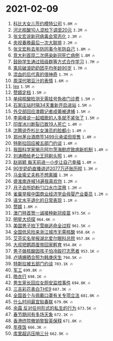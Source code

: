 # 2021-02-09

1. [科比大女儿签约模特公司](https://s.weibo.com/weibo?q=%E7%A7%91%E6%AF%94%E5%A4%A7%E5%A5%B3%E5%84%BF%E7%AD%BE%E7%BA%A6%E6%A8%A1%E7%89%B9%E5%85%AC%E5%8F%B8&Refer=top) `5.0M 🔥`
1. [河北核酸10人混检下调至20元](https://s.weibo.com/weibo?q=%23%E6%B2%B3%E5%8C%97%E6%A0%B8%E9%85%B810%E4%BA%BA%E6%B7%B7%E6%A3%80%E4%B8%8B%E8%B0%83%E8%87%B320%E5%85%83%23&Refer=top) `3.2M 🔥`
1. [张文宏说新冠病毒会常态化](https://s.weibo.com/weibo?q=%E5%BC%A0%E6%96%87%E5%AE%8F%E8%AF%B4%E6%96%B0%E5%86%A0%E7%97%85%E6%AF%92%E4%BC%9A%E5%B8%B8%E6%80%81%E5%8C%96&Refer=top) `2.3M 🔥`
1. [央视春晚最后一次大联排](https://s.weibo.com/weibo?q=%23%E5%A4%AE%E8%A7%86%E6%98%A5%E6%99%9A%E6%9C%80%E5%90%8E%E4%B8%80%E6%AC%A1%E5%A4%A7%E8%81%94%E6%8E%92%23&Refer=top) `2.2M 🔥`
1. [张文宏称去年防同事今年防自己](https://s.weibo.com/weibo?q=%23%E5%BC%A0%E6%96%87%E5%AE%8F%E7%A7%B0%E5%8E%BB%E5%B9%B4%E9%98%B2%E5%90%8C%E4%BA%8B%E4%BB%8A%E5%B9%B4%E9%98%B2%E8%87%AA%E5%B7%B1%23&Refer=top) `1.8M 🔥`
1. [意大利首现二次感染新冠死亡病例](https://s.weibo.com/weibo?q=%23%E6%84%8F%E5%A4%A7%E5%88%A9%E9%A6%96%E7%8E%B0%E4%BA%8C%E6%AC%A1%E6%84%9F%E6%9F%93%E6%96%B0%E5%86%A0%E6%AD%BB%E4%BA%A1%E7%97%85%E4%BE%8B%23&Refer=top) `1.8M 🔥`
1. [鼓励学生通过班级群等方式合作学习](https://s.weibo.com/weibo?q=%23%E9%BC%93%E5%8A%B1%E5%AD%A6%E7%94%9F%E9%80%9A%E8%BF%87%E7%8F%AD%E7%BA%A7%E7%BE%A4%E7%AD%89%E6%96%B9%E5%BC%8F%E5%90%88%E4%BD%9C%E5%AD%A6%E4%B9%A0%23&Refer=top) `1.7M 🔥`
1. [乘风破浪奶奶团平均年龄90岁](https://s.weibo.com/weibo?q=%E4%B9%98%E9%A3%8E%E7%A0%B4%E6%B5%AA%E5%A5%B6%E5%A5%B6%E5%9B%A2%E5%B9%B3%E5%9D%87%E5%B9%B4%E9%BE%8490%E5%B2%81&Refer=top) `1.7M 🔥`
1. [混血的后代真的很神奇](https://s.weibo.com/weibo?q=%E6%B7%B7%E8%A1%80%E7%9A%84%E5%90%8E%E4%BB%A3%E7%9C%9F%E7%9A%84%E5%BE%88%E7%A5%9E%E5%A5%87&Refer=top) `1.7M 🔥`
1. [周深代喝豆汁的表情](https://s.weibo.com/weibo?q=%23%E5%91%A8%E6%B7%B1%E4%BB%A3%E5%96%9D%E8%B1%86%E6%B1%81%E7%9A%84%E8%A1%A8%E6%83%85%23&Refer=top) `1.6M 🔥`
1. [lex](https://s.weibo.com/weibo?q=lex&Refer=top) `1.5M 🔥`
1. [赘婿定档](https://s.weibo.com/weibo?q=%23%E8%B5%98%E5%A9%BF%E5%AE%9A%E6%A1%A3%23&Refer=top) `1.5M 🔥`
1. [单纯核酸检测无需挂号免收门诊费](https://s.weibo.com/weibo?q=%E5%8D%95%E7%BA%AF%E6%A0%B8%E9%85%B8%E6%A3%80%E6%B5%8B%E6%97%A0%E9%9C%80%E6%8C%82%E5%8F%B7%E5%85%8D%E6%94%B6%E9%97%A8%E8%AF%8A%E8%B4%B9&Refer=top) `1.5M 🔥`
1. [石家庄站时隔34天重新开启进站](https://s.weibo.com/weibo?q=%23%E7%9F%B3%E5%AE%B6%E5%BA%84%E7%AB%99%E6%97%B6%E9%9A%9434%E5%A4%A9%E9%87%8D%E6%96%B0%E5%BC%80%E5%90%AF%E8%BF%9B%E7%AB%99%23&Refer=top) `1.5M 🔥`
1. [外交部回应澳籍记者成蕾被逮捕](https://s.weibo.com/weibo?q=%23%E5%A4%96%E4%BA%A4%E9%83%A8%E5%9B%9E%E5%BA%94%E6%BE%B3%E7%B1%8D%E8%AE%B0%E8%80%85%E6%88%90%E8%95%BE%E8%A2%AB%E9%80%AE%E6%8D%95%23&Refer=top) `1.5M 🔥`
1. [李易峰说一起唱歌的人多就不紧张了](https://s.weibo.com/weibo?q=%23%E6%9D%8E%E6%98%93%E5%B3%B0%E8%AF%B4%E4%B8%80%E8%B5%B7%E5%94%B1%E6%AD%8C%E7%9A%84%E4%BA%BA%E5%A4%9A%E5%B0%B1%E4%B8%8D%E7%B4%A7%E5%BC%A0%E4%BA%86%23&Refer=top) `1.5M 🔥`
1. [印度冰川断裂已致19人死亡](https://s.weibo.com/weibo?q=%23%E5%8D%B0%E5%BA%A6%E5%86%B0%E5%B7%9D%E6%96%AD%E8%A3%82%E5%B7%B2%E8%87%B419%E4%BA%BA%E6%AD%BB%E4%BA%A1%23&Refer=top) `1.4M 🔥`
1. [沈腾说乔杉比女演员的脸都小](https://s.weibo.com/weibo?q=%23%E6%B2%88%E8%85%BE%E8%AF%B4%E4%B9%94%E6%9D%89%E6%AF%94%E5%A5%B3%E6%BC%94%E5%91%98%E7%9A%84%E8%84%B8%E9%83%BD%E5%B0%8F%23&Refer=top) `1.4M 🔥`
1. [郑州茅台酒商签1499元承诺但拒售](https://s.weibo.com/weibo?q=%23%E9%83%91%E5%B7%9E%E8%8C%85%E5%8F%B0%E9%85%92%E5%95%86%E7%AD%BE1499%E5%85%83%E6%89%BF%E8%AF%BA%E4%BD%86%E6%8B%92%E5%94%AE%23&Refer=top) `1.4M 🔥`
1. [特斯拉回应被五部门约谈](https://s.weibo.com/weibo?q=%E7%89%B9%E6%96%AF%E6%8B%89%E5%9B%9E%E5%BA%94%E8%A2%AB%E4%BA%94%E9%83%A8%E9%97%A8%E7%BA%A6%E8%B0%88&Refer=top) `1.4M 🔥`
1. [我国科学家揭示阿尔茨海默症致病新机制](https://s.weibo.com/weibo?q=%E6%88%91%E5%9B%BD%E7%A7%91%E5%AD%A6%E5%AE%B6%E6%8F%AD%E7%A4%BA%E9%98%BF%E5%B0%94%E8%8C%A8%E6%B5%B7%E9%BB%98%E7%97%87%E8%87%B4%E7%97%85%E6%96%B0%E6%9C%BA%E5%88%B6&Refer=top) `1.4M 🔥`
1. [刘涛晒给老公王珂剃头照](https://s.weibo.com/weibo?q=%23%E5%88%98%E6%B6%9B%E6%99%92%E7%BB%99%E8%80%81%E5%85%AC%E7%8E%8B%E7%8F%82%E5%89%83%E5%A4%B4%E7%85%A7%23&Refer=top) `1.4M 🔥`
1. [赵丽颖 每天前进一小步让自己幸福](https://s.weibo.com/weibo?q=%E8%B5%B5%E4%B8%BD%E9%A2%96%20%E6%AF%8F%E5%A4%A9%E5%89%8D%E8%BF%9B%E4%B8%80%E5%B0%8F%E6%AD%A5%E8%AE%A9%E8%87%AA%E5%B7%B1%E5%B9%B8%E7%A6%8F&Refer=top) `1.4M 🔥`
1. [90岁奶奶直播讲述2077万还账历程](https://s.weibo.com/weibo?q=%2390%E5%B2%81%E5%A5%B6%E5%A5%B6%E7%9B%B4%E6%92%AD%E8%AE%B2%E8%BF%B02077%E4%B8%87%E8%BF%98%E8%B4%A6%E5%8E%86%E7%A8%8B%23&Refer=top) `1.3M 🔥`
1. [马金瑜丈夫称不想离婚](https://s.weibo.com/weibo?q=%E9%A9%AC%E9%87%91%E7%91%9C%E4%B8%88%E5%A4%AB%E7%A7%B0%E4%B8%8D%E6%83%B3%E7%A6%BB%E5%A9%9A&Refer=top) `1.3M 🔥`
1. [盛淮南连喊14遍我喜欢你](https://s.weibo.com/weibo?q=%23%E7%9B%9B%E6%B7%AE%E5%8D%97%E8%BF%9E%E5%96%8A14%E9%81%8D%E6%88%91%E5%96%9C%E6%AC%A2%E4%BD%A0%23&Refer=top) `1.2M 🔥`
1. [月子会所奶粉勺口水巾混用](https://s.weibo.com/weibo?q=%E6%9C%88%E5%AD%90%E4%BC%9A%E6%89%80%E5%A5%B6%E7%B2%89%E5%8B%BA%E5%8F%A3%E6%B0%B4%E5%B7%BE%E6%B7%B7%E7%94%A8&Refer=top) `1.2M 🔥`
1. [雀巢举报中国商业经济学会母婴产业委员](https://s.weibo.com/weibo?q=%23%E9%9B%80%E5%B7%A2%E4%B8%BE%E6%8A%A5%E4%B8%AD%E5%9B%BD%E5%95%86%E4%B8%9A%E7%BB%8F%E6%B5%8E%E5%AD%A6%E4%BC%9A%E6%AF%8D%E5%A9%B4%E4%BA%A7%E4%B8%9A%E5%A7%94%E5%91%98%23&Refer=top) `1.2M 🔥`
1. [语文水平退化的日常表现](https://s.weibo.com/weibo?q=%23%E8%AF%AD%E6%96%87%E6%B0%B4%E5%B9%B3%E9%80%80%E5%8C%96%E7%9A%84%E6%97%A5%E5%B8%B8%E8%A1%A8%E7%8E%B0%23&Refer=top) `1.1M 🔥`
1. [赘婿](https://s.weibo.com/weibo?q=%E8%B5%98%E5%A9%BF&Refer=top) `1.0M 🔥`
1. [澳门特首贺一诚接种新冠疫苗](https://s.weibo.com/weibo?q=%E6%BE%B3%E9%97%A8%E7%89%B9%E9%A6%96%E8%B4%BA%E4%B8%80%E8%AF%9A%E6%8E%A5%E7%A7%8D%E6%96%B0%E5%86%A0%E7%96%AB%E8%8B%97&Refer=top) `973.5K 🔥`
1. [明星大侦探](https://s.weibo.com/weibo?q=%E6%98%8E%E6%98%9F%E5%A4%A7%E4%BE%A6%E6%8E%A2&Refer=top) `964.4K 🔥`
1. [美国男子拍下雪崩逃命全过程](https://s.weibo.com/weibo?q=%E7%BE%8E%E5%9B%BD%E7%94%B7%E5%AD%90%E6%8B%8D%E4%B8%8B%E9%9B%AA%E5%B4%A9%E9%80%83%E5%91%BD%E5%85%A8%E8%BF%87%E7%A8%8B&Refer=top) `961.5K 🔥`
1. [全国低风险来浙江城市无需核酸](https://s.weibo.com/weibo?q=%23%E5%85%A8%E5%9B%BD%E4%BD%8E%E9%A3%8E%E9%99%A9%E6%9D%A5%E6%B5%99%E6%B1%9F%E5%9F%8E%E5%B8%82%E6%97%A0%E9%9C%80%E6%A0%B8%E9%85%B8%23&Refer=top) `958.6K 🔥`
1. [艾芬实名举报湖北爱尔眼科总院](https://s.weibo.com/weibo?q=%E8%89%BE%E8%8A%AC%E5%AE%9E%E5%90%8D%E4%B8%BE%E6%8A%A5%E6%B9%96%E5%8C%97%E7%88%B1%E5%B0%94%E7%9C%BC%E7%A7%91%E6%80%BB%E9%99%A2&Refer=top) `957.8K 🔥`
1. [大叔把鹦鹉蛋带回家孵育](https://s.weibo.com/weibo?q=%E5%A4%A7%E5%8F%94%E6%8A%8A%E9%B9%A6%E9%B9%89%E8%9B%8B%E5%B8%A6%E5%9B%9E%E5%AE%B6%E5%AD%B5%E8%82%B2&Refer=top) `954.8K 🔥`
1. [男子做核酸因孩子怕冷殴打志愿者](https://s.weibo.com/weibo?q=%23%E7%94%B7%E5%AD%90%E5%81%9A%E6%A0%B8%E9%85%B8%E5%9B%A0%E5%AD%A9%E5%AD%90%E6%80%95%E5%86%B7%E6%AE%B4%E6%89%93%E5%BF%97%E6%84%BF%E8%80%85%23&Refer=top) `953.1K 🔥`
1. [卢靖姗晒合照为韩庚庆生](https://s.weibo.com/weibo?q=%23%E5%8D%A2%E9%9D%96%E5%A7%97%E6%99%92%E5%90%88%E7%85%A7%E4%B8%BA%E9%9F%A9%E5%BA%9A%E5%BA%86%E7%94%9F%23&Refer=top) `794.5K 🔥`
1. [特斯拉被五部门约谈](https://s.weibo.com/weibo?q=%23%E7%89%B9%E6%96%AF%E6%8B%89%E8%A2%AB%E4%BA%94%E9%83%A8%E9%97%A8%E7%BA%A6%E8%B0%88%23&Refer=top) `703.1K 🔥`
1. [军工](https://s.weibo.com/weibo?q=%E5%86%9B%E5%B7%A5&Refer=top) `699.8K 🔥`
1. [皓衣行](https://s.weibo.com/weibo?q=%E7%9A%93%E8%A1%A3%E8%A1%8C&Refer=top) `698.1K 🔥`
1. [男生家长回应女厕安监控事件](https://s.weibo.com/weibo?q=%23%E7%94%B7%E7%94%9F%E5%AE%B6%E9%95%BF%E5%9B%9E%E5%BA%94%E5%A5%B3%E5%8E%95%E5%AE%89%E7%9B%91%E6%8E%A7%E4%BA%8B%E4%BB%B6%23&Refer=top) `694.0K 🔥`
1. [三吉彩花表白THE9](https://s.weibo.com/weibo?q=%23%E4%B8%89%E5%90%89%E5%BD%A9%E8%8A%B1%E8%A1%A8%E7%99%BDTHE9%23&Refer=top) `687.3K 🔥`
1. [全国首个与佩戴口罩有关专项立法](https://s.weibo.com/weibo?q=%E5%85%A8%E5%9B%BD%E9%A6%96%E4%B8%AA%E4%B8%8E%E4%BD%A9%E6%88%B4%E5%8F%A3%E7%BD%A9%E6%9C%89%E5%85%B3%E4%B8%93%E9%A1%B9%E7%AB%8B%E6%B3%95&Refer=top) `681.0K 🔥`
1. [什么时间最宜贴春联](https://s.weibo.com/weibo?q=%23%E4%BB%80%E4%B9%88%E6%97%B6%E9%97%B4%E6%9C%80%E5%AE%9C%E8%B4%B4%E6%98%A5%E8%81%94%23&Refer=top) `679.0K 🔥`
1. [余霜 反对任何形式的私生的行为](https://s.weibo.com/weibo?q=%E4%BD%99%E9%9C%9C%20%E5%8F%8D%E5%AF%B9%E4%BB%BB%E4%BD%95%E5%BD%A2%E5%BC%8F%E7%9A%84%E7%A7%81%E7%94%9F%E7%9A%84%E8%A1%8C%E4%B8%BA&Refer=top) `673.5K 🔥`
1. [春节期间有多场天象](https://s.weibo.com/weibo?q=%23%E6%98%A5%E8%8A%82%E6%9C%9F%E9%97%B4%E6%9C%89%E5%A4%9A%E5%9C%BA%E5%A4%A9%E8%B1%A1%23&Refer=top) `672.1K 🔥`
1. [香港终院撤销黎智英保释](https://s.weibo.com/weibo?q=%23%E9%A6%99%E6%B8%AF%E7%BB%88%E9%99%A2%E6%92%A4%E9%94%80%E9%BB%8E%E6%99%BA%E8%8B%B1%E4%BF%9D%E9%87%8A%23&Refer=top) `671.0K 🔥`
1. [年夜饭](https://s.weibo.com/weibo?q=%E5%B9%B4%E5%A4%9C%E9%A5%AD&Refer=top) `666.3K 🔥`
1. [库里超远压哨三分](https://s.weibo.com/weibo?q=%23%E5%BA%93%E9%87%8C%E8%B6%85%E8%BF%9C%E5%8E%8B%E5%93%A8%E4%B8%89%E5%88%86%23&Refer=top) `662.9K 🔥`
